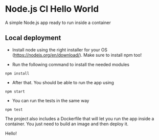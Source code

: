 # Node.js CI Hello World

A simple Node.js app ready to run inside a container

## Local deployment

- Install node using the right installer for your OS (https://nodejs.org/en/download/). Make sure to install npm too!

- Run the following command to install the needed modules

```
npm install
```

- After that. You should be able to run the app using 

```
npm start
```

- You can run the tests in the same way

```
npm test
```

The project also includes a Dockerfile that will let you run the app inside a container. You just need to build 
an image and then deploy it.

Hello!
